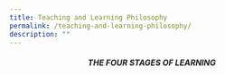```yaml
---
title: Teaching and Learning Philosophy
permalink: /teaching-and-learning-philosophy/
description: ""
---
```

<center><h5>THE FOUR STAGES OF LEARNING</h5></center>